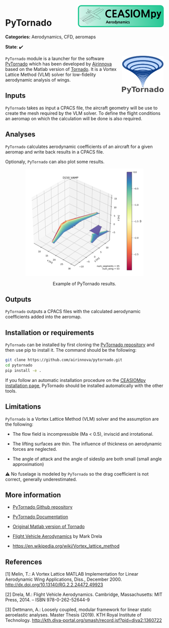 <img align="right" height="70" src="../../documents/logos/CEASIOMpy_banner_aero.png">

# PyTornado

**Categories:** Aerodynamics, CFD, aeromaps

**State**: :heavy_check_mark:


<img align="right" height="120" src="files/pytornado_logo.svg">


`PyTornado` module is a launcher for the software [PyTornado](https://github.com/airinnova/pytornado) which has been developed by [Airinnova](https://airinnova.se/) based on the Matlab version of [Tornado](https://tornado.redhammer.se/index.php). It is a Vortex Lattice Method (VLM) solver for  low-fidelity aerodynamic analysis of wings.


## Inputs

`PyTornado` takes as input a CPACS file, the aircraft geometry will be use to create the mesh required by the VLM solver. To define the flight conditions an aeromap on which the calculation will be done is also required.
 
## Analyses

`PyTornado` calculates aerodynamic coefficients of an aircraft for a given aeromap and write back results in a CPACS file. 

Optionaly, `PyTornado` can also plot some results.


<p align="center">
<img height="340" src="files/pytornado_example.png">
</p>
<p align="center">
Example of PyTornado results.
</p>

## Outputs

`PyTornado` outputs a CPACS files with the calculated aerodynamic coefficients added into the aeromap.


## Installation or requirements

`PyTornado` can be installed by first cloning the [PyTornado repository](https://github.com/airinnova/pytornado.git) and then use pip to install it. The command should be the following:

```bash
git clone https://github.com/airinnova/pytornado.git
cd pytornado
pip install -e .
```

If you follow an automatic installation procedure on the [CEASIOMpy installation page](../../installation/INSTALLATION.md), PyTornado should be installed automatically with the other tools.

## Limitations

`PyTornado` is a Vortex Lattice Method (VLM) solver and the assumption are the following:

* The flow field is incompressible (Ma < 0.5), inviscid and irrotational.

* The lifting surfaces are thin. The influence of thickness on aerodynamic forces are neglected.
* The angle of attack and the angle of sideslip are both small (small angle approximation)

:warning: No fuselage is modeled by `PyTornado` so the drag coefficient is not correct, generally underestimated.


## More information

* [PyTornado Github repository](ttps://github.com/airinnova/pytornado)

* [PyTornado Documentation](https://pytornado.readthedocs.io/en/latest/)

* [Original Matlab version of Tornado](https://tornado.redhammer.se/index.php)

* [ Flight Vehicle Aerodynamics](https://mitpress.mit.edu/books/flight-vehicle-aerodynamics) by Mark Drela

* https://en.wikipedia.org/wiki/Vortex_lattice_method

## References

<a id="Melin2000">[1]</a> Melin, T.: A Vortex Lattice MATLAB Implementation for Linear Aerodynamic Wing Applications, Diss., December 2000. http://dx.doi.org/10.13140/RG.2.2.24472.49923

<a id="Drela14">[2]</a> Drela, M.: Flight Vehicle Aerodynamics. Cambridge, Massachusetts: MIT Press, 2014. – ISBN 978-0-262-52644-9

<a id="Dett19">[3]</a> Dettmann, A.: Loosely coupled, modular framework for linear static aeroelastic analyses. Master Thesis (2019). KTH Royal Institute of Technology. http://kth.diva-portal.org/smash/record.jsf?pid=diva2:1360722
